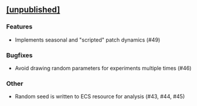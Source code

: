 ## [[unpublished]](https://github.com/mlange-42/beecs/compare/v0.1.0...main)

### Features

- Implements seasonal and "scripted" patch dynamics (#49)

### Bugfixes

- Avoid drawing random parameters for experiments multiple times (#46)

### Other

- Random seed is written to ECS resource for analysis (#43, #44, #45)
